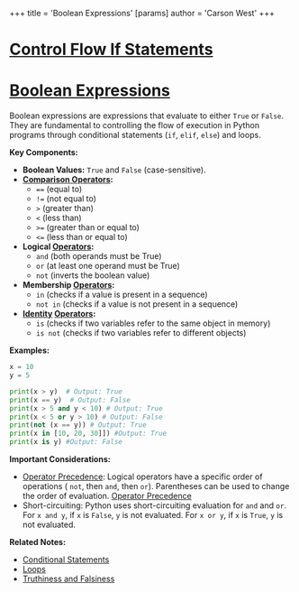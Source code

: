 +++
 title = 'Boolean Expressions'
[params]
	author = 'Carson West'
+++
# [Control Flow If Statements](./../control-flow-if-statements/)
# [Boolean Expressions](./../boolean-expressions/) 
Boolean expressions are expressions that evaluate to either `True` or `False`.  They are fundamental to controlling the flow of execution in Python programs through conditional statements (`if`, `elif`, `else`) and loops.

**Key Components:**

* **Boolean Values:** `True` and `False` (case-sensitive).
* **[Comparison Operators](./../comparison-operators/):**
    * `==` (equal to)
    * `!=` (not equal to)
    * `>` (greater than)
    * `<` (less than)
    * `>=` (greater than or equal to)
    * `<=` (less than or equal to)
* **Logical [Operators](./../operators/):**
    * `and` (both operands must be True)
    * `or` (at least one operand must be True)
    * `not` (inverts the boolean value)
* **Membership [Operators](./../operators/):**
    * `in` (checks if a value is present in a sequence)
    * `not in` (checks if a value is not present in a sequence)
* **[Identity](./../identity/) [Operators](./../operators/):**
    * `is` (checks if two variables refer to the same object in memory)
    * `is not` (checks if two variables refer to different objects)


**Examples:**

```python
x = 10
y = 5

print(x > y)  # Output: True
print(x == y)  # Output: False
print(x > 5 and y < 10) # Output: True
print(x < 5 or y > 10) # Output: False
print(not (x == y)) # Output: True
print(x in [10, 20, 30]]) #Output: True
print(x is y) #Output: False
```

**Important Considerations:**

* [Operator Precedence](./../operator-precedence/):  Logical operators have a specific order of operations ( `not`, then `and`, then `or`). Parentheses can be used to change the order of evaluation. [Operator Precedence](./../operator-precedence/)
* Short-circuiting:  Python uses short-circuiting evaluation for `and` and `or`.  For `x and y`, if `x` is `False`, `y` is not evaluated.  For `x or y`, if `x` is `True`, `y` is not evaluated.

**Related Notes:**

* [Conditional Statements](./../conditional-statements/)
* [Loops](./../loops/)
* [Truthiness and Falsiness](./../truthiness-and-falsiness/)


